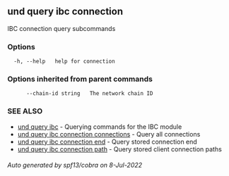 ## und query ibc connection

IBC connection query subcommands

### Options

```
  -h, --help   help for connection
```

### Options inherited from parent commands

```
      --chain-id string   The network chain ID
```

### SEE ALSO

* [und query ibc](und_query_ibc.md)	 - Querying commands for the IBC module
* [und query ibc connection connections](und_query_ibc_connection_connections.md)	 - Query all connections
* [und query ibc connection end](und_query_ibc_connection_end.md)	 - Query stored connection end
* [und query ibc connection path](und_query_ibc_connection_path.md)	 - Query stored client connection paths

###### Auto generated by spf13/cobra on 8-Jul-2022

